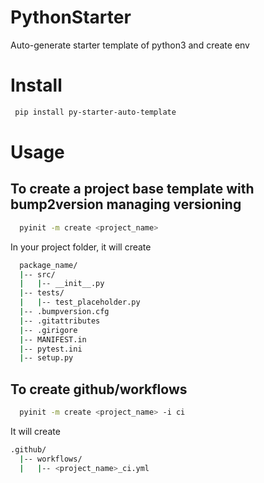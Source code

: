 # PythonStarter
 Auto-generate starter template of python3 and create env

# Install
```bash
 pip install py-starter-auto-template
```

# Usage
## To create a project base template with bump2version managing versioning
```bash
  pyinit -m create <project_name> 
```
In your project folder, it will create 
```bash
  package_name/
  |-- src/
  |   |-- __init__.py
  |-- tests/
  |   |-- test_placeholder.py
  |-- .bumpversion.cfg
  |-- .gitattributes
  |-- .girigore
  |-- MANIFEST.in
  |-- pytest.ini
  |-- setup.py
```

## To create github/workflows
```bash
  pyinit -m create <project_name> -i ci 
```

It will create
```bash
.github/
  |-- workflows/
  |   |-- <project_name>_ci.yml

```




